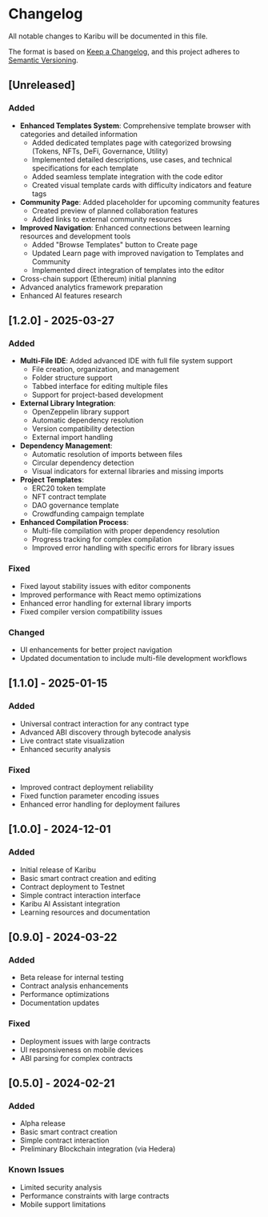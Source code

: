 # Changelog

All notable changes to Karibu will be documented in this file.

The format is based on [Keep a Changelog](https://keepachangelog.com/en/1.0.0/),
and this project adheres to [Semantic Versioning](https://semver.org/spec/v2.0.0.html).

## [Unreleased]

### Added
- **Enhanced Templates System**: Comprehensive template browser with categories and detailed information
  - Added dedicated templates page with categorized browsing (Tokens, NFTs, DeFi, Governance, Utility)
  - Implemented detailed descriptions, use cases, and technical specifications for each template
  - Added seamless template integration with the code editor
  - Created visual template cards with difficulty indicators and feature tags
- **Community Page**: Added placeholder for upcoming community features
  - Created preview of planned collaboration features
  - Added links to external community resources
- **Improved Navigation**: Enhanced connections between learning resources and development tools
  - Added "Browse Templates" button to Create page
  - Updated Learn page with improved navigation to Templates and Community
  - Implemented direct integration of templates into the editor
- Cross-chain support (Ethereum) initial planning
- Advanced analytics framework preparation
- Enhanced AI features research

## [1.2.0] - 2025-03-27

### Added

- **Multi-File IDE**: Added advanced IDE with full file system support
  - File creation, organization, and management
  - Folder structure support
  - Tabbed interface for editing multiple files
  - Support for project-based development
- **External Library Integration**:
  - OpenZeppelin library support
  - Automatic dependency resolution
  - Version compatibility detection
  - External import handling
- **Dependency Management**:
  - Automatic resolution of imports between files
  - Circular dependency detection
  - Visual indicators for external libraries and missing imports
- **Project Templates**:
  - ERC20 token template
  - NFT contract template
  - DAO governance template
  - Crowdfunding campaign template
- **Enhanced Compilation Process**:
  - Multi-file compilation with proper dependency resolution
  - Progress tracking for complex compilation
  - Improved error handling with specific errors for library issues

### Fixed

- Fixed layout stability issues with editor components
- Improved performance with React memo optimizations
- Enhanced error handling for external library imports
- Fixed compiler version compatibility issues

### Changed

- UI enhancements for better project navigation
- Updated documentation to include multi-file development workflows

## [1.1.0] - 2025-01-15

### Added

- Universal contract interaction for any contract type
- Advanced ABI discovery through bytecode analysis
- Live contract state visualization
- Enhanced security analysis

### Fixed

- Improved contract deployment reliability
- Fixed function parameter encoding issues
- Enhanced error handling for deployment failures

## [1.0.0] - 2024-12-01

### Added

- Initial release of Karibu
- Basic smart contract creation and editing
- Contract deployment to Testnet
- Simple contract interaction interface
- Karibu AI Assistant integration
- Learning resources and documentation

## [0.9.0] - 2024-03-22

### Added
- Beta release for internal testing
- Contract analysis enhancements
- Performance optimizations
- Documentation updates

### Fixed
- Deployment issues with large contracts
- UI responsiveness on mobile devices
- ABI parsing for complex contracts

## [0.5.0] - 2024-02-21

### Added
- Alpha release
- Basic smart contract creation
- Simple contract interaction
- Preliminary Blockchain integration (via Hedera)

### Known Issues
- Limited security analysis
- Performance constraints with large contracts
- Mobile support limitations 